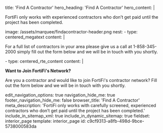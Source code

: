 title: 'Find A Contractor'
hero_heading: 'Find A Contractor'
hero_content: |
  <p>FortiFi only works with experienced contractors who don’t get paid until the project has been completed.
  </p>
image: /assets/marquee/findacontractor-header.png
nest:
  -
    type: centered_megatext
    content: |
      <p>For a full list of contractors in your area please give us a call at 1-858-345-2000 simply fill out the form below and we will be in touch with you shortly.
      </p>
  -
    type: centered_rte_content
    content: |
      <p><strong>Want to Join FortiFi's Network?</strong>
      </p>
      <p>Are you a contractor and would like to join FortiFi's contractor network? Fill out the form below and we will be in touch with you shortly.
      </p>
edit_navigation_options: true
navigation_hide_me: true
footer_navigation_hide_me: false
browser_title: 'Find A Contractor'
meta_description: 'FortiFi only works with carefully screened, experienced contractors who don’t get paid until the project has been completed.'
include_in_sitemap_xml: true
include_in_dynamic_sitemap: true
fieldset: interior_page
template: interior_page
id: c9cf9313-a8fb-498d-9bce-5738000583da
